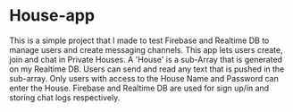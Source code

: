 # House-app
This is a simple project that I made to test Firebase and Realtime DB to manage users and create messaging channels. This app lets users create, join and chat in Private Houses. A 'House' is a sub-Array that is generated on my Realtime DB. Users can send and read any text that is pushed in the sub-array. Only users with access to the House Name and Password can enter the House.
Firebase and Realtime DB are used for sign up/in and storing chat logs respectively.
